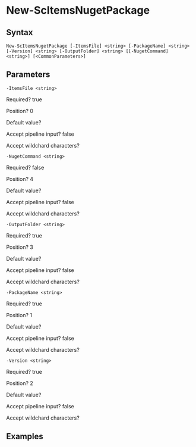 

# New-ScItemsNugetPackage


## Syntax

    New-ScItemsNugetPackage [-ItemsFile] <string> [-PackageName] <string> [-Version] <string> [-OutputFolder] <string> [[-NugetCommand] <string>] [<CommonParameters>]



## Parameters

    
    -ItemsFile <string>

Required?  true

Position? 0

Default value? 

Accept pipeline input? false

Accept wildchard characters? 
    
    
    -NugetCommand <string>

Required?  false

Position? 4

Default value? 

Accept pipeline input? false

Accept wildchard characters? 
    
    
    -OutputFolder <string>

Required?  true

Position? 3

Default value? 

Accept pipeline input? false

Accept wildchard characters? 
    
    
    -PackageName <string>

Required?  true

Position? 1

Default value? 

Accept pipeline input? false

Accept wildchard characters? 
    
    
    -Version <string>

Required?  true

Position? 2

Default value? 

Accept pipeline input? false

Accept wildchard characters? 
    

## Examples


